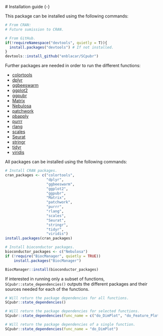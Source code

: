 <title>SCpubr | Installation guide</title>
# Installation guide {-}

This package can be installed using the following commands:

```r
# From CRAN:
# Future sumission to CRAN.

# From GitHub.
if(!requireNamespace("devtools", quietly = T)){
  install.packages("devtools") # If not installed.
}
devtools::install_github("enblacar/SCpubr")

```


Further packages are needed in order to run the different functions:

- [colortools](https://github.com/gastonstat/colortools)
- [dplyr](https://dplyr.tidyverse.org/)
- [ggbeeswarm](https://cran.r-project.org/web/packages/ggbeeswarm/index.html)
- [ggplot2](https://ggplot2.tidyverse.org/)
- [ggpubr](https://cran.r-project.org/web/packages/ggpubr/index.html)
- [Matrix](https://cran.r-project.org/web/packages/Matrix/index.html)
- [Nebulosa](http://bioconductor.org/packages/release/bioc/html/Nebulosa.html)
- [patchwork](https://patchwork.data-imaginist.com/)
- [pbapply](https://cran.rstudio.com/web/packages/pbapply/index.html)
- [purrr](https://purrr.tidyverse.org/)
- [rlang](https://cran.r-project.org/web/packages/rlang/index.html)
- [scales](https://cran.r-project.org/web/packages/scales/index.html)
- [Seurat](https://satijalab.org/seurat/index.html)
- [stringr](https://cran.r-project.org/web/packages/stringr/index.html)
- [tidyr](https://tidyr.tidyverse.org/)
- [viridis](https://cran.r-project.org/web/packages/viridis/index.html)


All packages can be installed using the following commands:


```r
# Install CRAN packages.
cran_packages <- c("colortools",
                   "dplyr",
                   "ggbeeswarm",
                   "ggplot2",
                   "ggpubr",
                   "Matrix",
                   "patchwork",
                   "purrr",
                   "rlang",
                   "scales",
                   "Seurat",
                   "stringr",
                   "tidyr",
                   "viridis")
install.packages(cran_packages)

# Install bioconductor packages.
bioconductor_packages <- c("Nebulosa")
if (!require("BiocManager", quietly = TRUE))
    install.packages("BiocManager")

BiocManager::install(bioconductor_packages)
```

If interested in running only a subset of functions, `SCpubr::state_dependencies()` outputs the different packages and their sources needed for each of the functions.


```r
# Will return the package dependencies for all functions.
SCpubr::state_dependencies()

# Will return the package dependencies for selected functions.
SCpubr::state_dependencies(func_name = c("do_DimPlot", "do_Feature_Plot"))

# Will return the package dependencies of a single function.
SCpubr::state_dependencies(func_name = "do_DimPlot")
```
